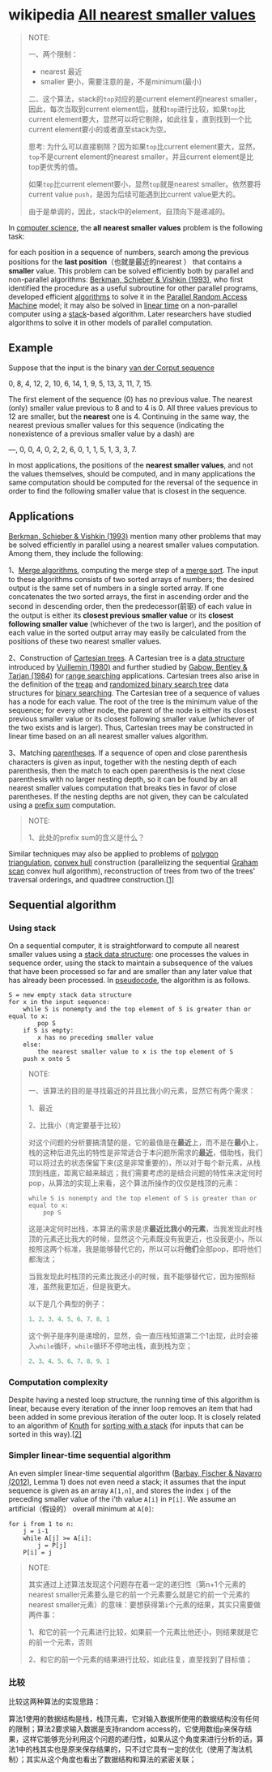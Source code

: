 # wikipedia [All nearest smaller values](https://en.wikipedia.org/wiki/All_nearest_smaller_values)

> NOTE: 
>
> 一、两个限制：
>
> - nearest 最近
> - smaller 更小，需要注意的是，不是minimum(最小)
>
> 二、这个算法，stack的`top`对应的是current element的nearest smaller，因此，每次当取到current element后，就和`top`进行比较，如果`top`比current element要大，显然可以将它剔除，如此往复，直到找到一个比current element要小的或者直至stack为空。
>
> 思考: 为什么可以直接剔除？因为如果`top`比current element要大，显然，`top`不是current element的nearest smaller，并且current element是比top更优秀的值。
>
> 如果`top`比current element要小，显然`top`就是nearest smaller。依然要将current value `push`，是因为后续可能遇到比current value更大的。
>
> 由于是单调的，因此，stack中的element，自顶向下是递减的。

In [computer science](https://en.wikipedia.org/wiki/Computer_science), the **all nearest smaller values** problem is the following task: 

for each position in a sequence of numbers, search among the previous positions for the **last position**（也就是最近的nearest ） that contains a **smaller** value. This problem can be solved efficiently both by parallel and non-parallel algorithms: [Berkman, Schieber & Vishkin (1993)](https://en.wikipedia.org/wiki/All_nearest_smaller_values#CITEREFBerkmanSchieberVishkin1993), who first identified the procedure as a useful subroutine for other parallel programs, developed efficient [algorithms](https://en.wikipedia.org/wiki/Parallel_algorithms) to solve it in the [Parallel Random Access Machine](https://en.wikipedia.org/wiki/Parallel_Random_Access_Machine) model; it may also be solved in [linear time](https://en.wikipedia.org/wiki/Linear_time) on a non-parallel computer using a [stack](https://en.wikipedia.org/wiki/Stack_(data_structure))-based algorithm. Later researchers have studied algorithms to solve it in other models of parallel computation. 

## Example

 Suppose that the input is the binary [van der Corput sequence](https://en.wikipedia.org/wiki/Van_der_Corput_sequence) 

 0, 8, 4, 12, 2, 10, 6, 14, 1, 9, 5, 13, 3, 11, 7, 15. 

 The first element of the sequence (0) has no previous value. The nearest (only) smaller value previous to 8 and to 4 is 0. All three values previous to 12 are smaller, but the **nearest** one is 4. Continuing in the same way, the nearest previous smaller values for this sequence (indicating the nonexistence of a previous smaller value by a dash) are 

 —, 0, 0, 4, 0, 2, 2, 6, 0, 1, 1, 5, 1, 3, 3, 7. 

 In most applications, the positions of the **nearest smaller values**, and not the values themselves, should be computed, and in many applications the same computation should be computed for the reversal of the sequence in order to find the following smaller value that is closest in the sequence. 

## Applications

[Berkman, Schieber & Vishkin (1993)](https://en.wikipedia.org/wiki/All_nearest_smaller_values#CITEREFBerkmanSchieberVishkin1993) mention many other problems that may be solved efficiently in parallel using a nearest smaller values computation. Among them, they include the following:

1、[Merge algorithms](https://en.wikipedia.org/wiki/Merge_algorithm), computing the merge step of a [merge sort](https://en.wikipedia.org/wiki/Merge_sort). The input to these algorithms consists of two sorted arrays of numbers; the desired output is the same set of numbers in a single sorted array. If one concatenates the two sorted arrays, the first in ascending order and the second in descending order, then the predecessor(前驱) of each value in the output is either its **closest previous smaller value** or its **closest following smaller value** (whichever of the two is larger), and the position of each value in the sorted output array may easily be calculated from the positions of these two nearest smaller values.



2、Construction of [Cartesian trees](https://en.wikipedia.org/wiki/Cartesian_tree). A Cartesian tree is a [data structure](https://en.wikipedia.org/wiki/Data_structure) introduced by [Vuillemin (1980)](https://en.wikipedia.org/wiki/All_nearest_smaller_values#CITEREFVuillemin1980) and further studied by [Gabow, Bentley & Tarjan (1984)](https://en.wikipedia.org/wiki/All_nearest_smaller_values#CITEREFGabowBentleyTarjan1984) for [range searching](https://en.wikipedia.org/wiki/Range_searching) applications. Cartesian trees also arise in the definition of the [treap](https://en.wikipedia.org/wiki/Treap) and [randomized binary search tree](https://en.wikipedia.org/wiki/Randomized_binary_search_tree) data structures for [binary searching](https://en.wikipedia.org/wiki/Binary_search). The Cartesian tree of a sequence of values has a node for each value. The root of the tree is the minimum value of the sequence; for every other node, the parent of the node is either its closest previous smaller value or its closest following smaller value (whichever of the two exists and is larger). Thus, Cartesian trees may be constructed in linear time based on an all nearest smaller values algorithm.

3、Matching [parentheses](https://en.wikipedia.org/wiki/Parenthesis). If a sequence of open and close parenthesis characters is given as input, together with the nesting depth of each parenthesis, then the match to each open parenthesis is the next close parenthesis with no larger nesting depth, so it can be found by an all nearest smaller values computation that breaks ties in favor of close parentheses. If the nesting depths are not given, they can be calculated using a [prefix sum](https://en.wikipedia.org/wiki/Prefix_sum) computation.

> NOTE: 
>
> 1、此处的prefix sum的含义是什么？

Similar techniques may also be applied to problems of [polygon triangulation](https://en.wikipedia.org/wiki/Polygon_triangulation), [convex hull](https://en.wikipedia.org/wiki/Convex_hull) construction (parallelizing the sequential [Graham scan](https://en.wikipedia.org/wiki/Graham_scan) convex hull algorithm), reconstruction of trees from two of the trees' traversal orderings, and quadtree construction.[[1\]](https://en.wikipedia.org/wiki/All_nearest_smaller_values#cite_note-1)

## Sequential algorithm

### Using stack

On a sequential computer, it is straightforward to compute all nearest smaller values using a [stack data structure](https://en.wikipedia.org/wiki/Stack_(data_structure)): one processes the values in sequence order, using the stack to maintain a subsequence of the values that have been processed so far and are smaller than any later value that has already been processed. In [pseudocode](https://en.wikipedia.org/wiki/Pseudocode), the algorithm is as follows. 

```pseudocode
S = new empty stack data structure
for x in the input sequence:
    while S is nonempty and the top element of S is greater than or equal to x:
        pop S
    if S is empty:
        x has no preceding smaller value
    else:
        the nearest smaller value to x is the top element of S
    push x onto S
```

> NOTE: 	
>
> 一、该算法的目的是寻找最近的并且比我小的元素，显然它有两个需求：
>
> 1、最近
>
> 2、比我小（肯定要基于比较）
>
> 对这个问题的分析要搞清楚的是，它的最值是在**最近**上，而不是在**最小**上，栈的这种后进先出的特性是非常适合于本问题所需求的**最近**，借助栈，我们可以将过去的状态保留下来(这是非常重要的)，所以对于每个新元素，从栈顶到栈底，距离它越来越远；我们需要考虑的是结合问题的特性来决定何时pop，从算法的实现上来看，这个算法所操作的仅仅是栈顶的元素：
>
> ```
> while S is nonempty and the top element of S is greater than or equal to x:
>     pop S
> ```
>
> 这是决定何时出栈，本算法的需求是求**最近比我小的元素**，当我发现此时栈顶的元素还比我大的时候，显然这个元素既没有我更近，也没我更小，所以按照这两个标准，我是能够替代它的，所以可以将**他们**全部pop，即将他们都淘汰；
>
> 当我发现此时栈顶的元素比我还小的时候，我不能够替代它，因为按照标准，虽然我更加近，但是我更大。
>
> 以下是几个典型的例子：
>
> ```C++
> 1、2、3、4、5、6、7、8、1
> ```
>
> 
>
> 这个例子是序列是递增的，显然，会一直压栈知道第二个1出现，此时会接入`while`循环，`while`循环不停地出栈，直到栈为空；
>
> ```C++
> 2、3、4、5、6、7、8、9、1
> ```
>
> 

### Computation complexity

Despite having a nested loop structure, the running time of this algorithm is linear, because every iteration of the inner loop removes an item that had been added in some previous iteration of the outer loop. It is closely related to an algorithm of [Knuth](https://en.wikipedia.org/wiki/Donald_Knuth) for [sorting with a stack](https://en.wikipedia.org/wiki/Stack-sortable_permutation) (for inputs that can be sorted in this way).[[2\]](https://en.wikipedia.org/wiki/All_nearest_smaller_values#cite_note-2)

### Simpler linear-time sequential algorithm 

An even simpler linear-time sequential algorithm ([Barbay, Fischer & Navarro (2012)](https://en.wikipedia.org/wiki/All_nearest_smaller_values#CITEREFBarbayFischerNavarro2012), Lemma 1) does not even need a stack; it assumes that the input sequence is given as an array `A[1,n]`, and stores the index `j` of the preceding smaller value of the i'th value `A[i]` in `P[i]`. We assume an artificial（假设的） overall minimum at `A[0]`:

```pseudocode
for i from 1 to n:
    j = i-1
    while A[j] >= A[i]:
        j = P[j]
    P[i] = j
```

> NOTE: 
>
> 其实通过上述算法发现这个问题存在着一定的递归性（第n+1个元素的nearest smaller元素要么是它的前一个元素要么就是它的前一个元素的nearest smaller元素）的意味：要想获得第`i`个元素的结果，其实只需要做两件事：
>
> 1、和它的前一个元素进行比较，如果前一个元素比他还小，则结果就是它的前一个元素，否则
>
> 2、和它的前一个元素的结果进行比较，如此往复，直至找到了目标值；
>
> 



### 比较

比较这两种算法的实现思路：

算法1使用的数据结构是栈，栈顶元素，它对输入数据所使用的数据结构没有任何的限制；算法2要求输入数据是支持random access的，它使用数组`p`来保存结果，这样它能够充分利用这个问题的递归性，如果从这个角度来进行分析的话，算法1中的栈其实也是原来保存结果的，只不过它具有一定的优化（使用了淘汰机制）；其实从这个角度也看出了数据结构和算法的紧密关联；

